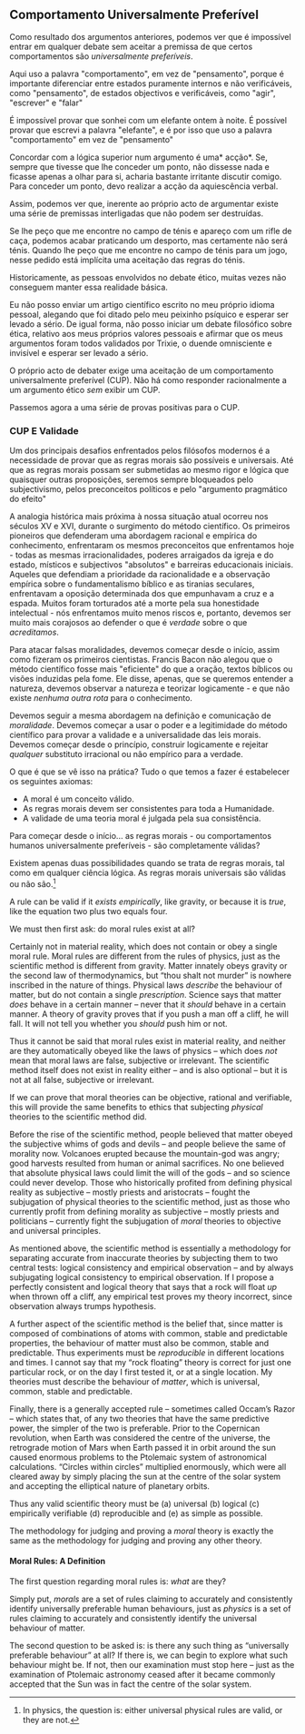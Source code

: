 ## Comportamento Universalmente Preferível

Como resultado dos argumentos anteriores, podemos ver que é impossível entrar em qualquer debate sem aceitar a premissa de que certos comportamentos são *universalmente preferíveis*.

Aqui uso a palavra "comportamento", em vez de "pensamento", porque é importante diferenciar entre estados puramente internos e não verificáveis, como "pensamento", de estados objectivos e verificáveis, como "agir", "escrever" e "falar"

É impossível provar que sonhei com um elefante ontem à noite. É possível provar que escrevi a palavra "elefante", e é por isso que uso a palavra "comportamento" em vez de "pensamento"

Concordar com a lógica superior num argumento é uma* acção*. Se, sempre que tivesse que lhe conceder um ponto, não dissesse nada e ficasse apenas a olhar para si, acharia bastante irritante discutir comigo. Para conceder um ponto, devo realizar a acção da aquiescência verbal.

Assim, podemos ver que, inerente ao próprio acto de argumentar existe uma série de premissas interligadas que não podem ser destruídas.

Se lhe peço que me encontre no campo de ténis e apareço com um rifle de caça, podemos acabar praticando um desporto, mas certamente não será ténis. Quando lhe peço que me encontre no campo de ténis para um jogo, nesse pedido está implícita uma aceitação das regras do ténis.

Historicamente, as pessoas envolvidos no debate ético, muitas vezes não conseguem manter essa realidade básica.

Eu não posso enviar um artigo científico escrito no meu próprio idioma pessoal, alegando que foi ditado pelo meu peixinho psíquico e esperar ser levado a sério. De igual forma, não posso iniciar um debate filosófico sobre ética, relativo aos meus próprios valores pessoais e afirmar que os meus argumentos foram todos validados por Trixie, o duende omnisciente e invisível e esperar ser levado a sério.

O próprio acto de debater exige uma aceitação de um comportamento universalmente preferível (CUP). Não há como responder racionalmente a um argumento ético *sem* exibir um CUP.

Passemos agora a uma série de provas positivas para o CUP.

### CUP E Validade

Um dos principais desafios enfrentados pelos filósofos modernos é a necessidade de provar que as regras morais são possíveis e universais. Até que as regras morais possam ser submetidas ao mesmo rigor e lógica que quaisquer outras proposições, seremos sempre bloqueados pelo subjectivismo, pelos preconceitos políticos e pelo "argumento pragmático do efeito"

A analogia histórica mais próxima à nossa situação atual ocorreu nos séculos XV e XVI, durante o surgimento do método científico. Os primeiros pioneiros que defenderam uma abordagem racional e empírica do conhecimento, enfrentaram os mesmos preconceitos que enfrentamos hoje - todas as mesmas irracionalidades, poderes arraigados da igreja e do estado, místicos e subjectivos "absolutos" e barreiras educacionais iniciais. Aqueles que defendiam a prioridade da racionalidade e a observação empírica sobre o fundamentalismo bíblico e as tiranias seculares, enfrentavam a oposição determinada dos que empunhavam a cruz e a espada. Muitos foram torturados até a morte pela sua honestidade intelectual - nós enfrentamos muito menos riscos e, portanto, devemos ser muito mais corajosos ao defender o que é *verdade* sobre o que *acreditamos*.

Para atacar falsas moralidades, devemos começar desde o início, assim como fizeram os primeiros cientistas. Francis Bacon não alegou que o método científico fosse mais "eficiente" do que a oração, textos bíblicos ou visões induzidas pela fome. Ele disse, apenas, que se queremos entender a natureza, devemos observar a natureza e teorizar logicamente - e que não existe *nenhuma outra rota* para o conhecimento.

Devemos seguir a mesma abordagem na definição e comunicação de *moralidade*. Devemos começar a usar o poder e a legitimidade do método científico para provar a validade e a universalidade das leis morais. Devemos começar desde o princípio, construir logicamente e rejeitar *qualquer* substituto irracional ou não empírico para a verdade.

O que é que se vê isso na prática? Tudo o que temos a fazer é estabelecer os seguintes axiomas:

- A moral é um conceito válido.
- As regras morais devem ser consistentes para toda a Humanidade.
- A validade de uma teoria moral é julgada pela sua consistência.

Para começar desde o início... as regras morais - ou comportamentos humanos universalmente preferíveis - são completamente válidas?

Existem apenas duas possibilidades quando se trata de regras morais, tal como em qualquer ciência lógica. As regras morais universais são válidas ou não são.[^6]

A rule can be valid if it *exists empirically*, like gravity, or because it is *true*, like the equation two plus two equals four.

We must then first ask: do moral rules exist at all?

Certainly not in material reality, which does not contain or obey a single moral rule. Moral rules are different from the rules of physics, just as the scientific method is different from gravity. Matter innately obeys gravity or the second law of thermodynamics, but “thou shalt not murder” is nowhere inscribed in the nature of things. Physical laws *describe* the behaviour of matter, but do not contain a single *prescription*. Science says that matter *does* behave in a certain manner – never that it *should* behave in a certain manner. A theory of gravity proves that if you push a man off a cliff, he will fall. It will not tell you whether you *should* push him or not.

Thus it cannot be said that moral rules exist in material reality, and neither are they automatically obeyed like the laws of physics – which does *not* mean that moral laws are false, subjective or irrelevant. The scientific method itself does not exist in reality either – and is also optional – but it is not at all false, subjective or irrelevant.

If we can prove that moral theories can be objective, rational and verifiable, this will provide the same benefits to ethics that subjecting *physical* theories to the scientific method did.

Before the rise of the scientific method, people believed that matter obeyed the subjective whims of gods and devils – and people believe the same of morality now. Volcanoes erupted because the mountain-god was angry; good harvests resulted from human or animal sacrifices. No one believed that absolute physical laws could limit the will of the gods – and so science could never develop. Those who historically profited from defining physical reality as subjective – mostly priests and aristocrats – fought the subjugation of physical theories to the scientific method, just as those who currently profit from defining morality as subjective – mostly priests and politicians – currently fight the subjugation of *moral* theories to objective and universal principles.

As mentioned above, the scientific method is essentially a methodology for separating accurate from inaccurate theories by subjecting them to two central tests: logical consistency and empirical observation – and by always subjugating logical consistency to empirical observation. If I propose a perfectly consistent and logical theory that says that a rock will float *up* when thrown off a cliff, any empirical test proves my theory incorrect, since observation always trumps hypothesis.

A further aspect of the scientific method is the belief that, since matter is composed of combinations of atoms with common, stable and predictable properties, the behaviour of matter must also be common, stable and predictable. Thus experiments must be *reproducible* in different locations and times. I cannot say that my “rock floating” theory is correct for just one particular rock, or on the day I first tested it, or at a single location. My theories must describe the behaviour of *matter*, which is universal, common, stable and predictable.

Finally, there is a generally accepted rule – sometimes called Occam’s Razor – which states that, of any two theories that have the same predictive power, the simpler of the two is preferable. Prior to the Copernican revolution, when Earth was considered the centre of the universe, the retrograde motion of Mars when Earth passed it in orbit around the sun caused enormous problems to the Ptolemaic system of astronomical calculations. “Circles within circles” multiplied enormously, which were all cleared away by simply placing the sun at the centre of the solar system and accepting the elliptical nature of planetary orbits.

Thus any valid scientific theory must be (a) universal (b) logical (c) empirically verifiable (d) reproducible and (e) as simple as possible.

The methodology for judging and proving a *moral* theory is exactly the same as the methodology for judging and proving any other theory.

#### Moral Rules: A Definition

The first question regarding moral rules is: *what* are they?

Simply put, *morals* are a set of rules claiming to accurately and consistently identify universally preferable human behaviours, just as *physics* is a set of rules claiming to accurately and consistently identify the universal behaviour of matter.

The second question to be asked is: is there any such thing as “universally preferable behaviour” at all? If there is, we can begin to explore what such behaviour might be. If not, then our examination must stop here – just as the examination of Ptolemaic astronomy ceased after it became commonly accepted that the Sun was in fact the centre of the solar system.

[^6]: In physics, the question is: either universal physical rules are valid, or they are not.